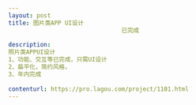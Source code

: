 ```yaml
---                
layout: post       
title: 图片类APP UI设计
                                已完成
           
description: 
照片类APPUI设计
1、功能、交互等已完成，只需UI设计
2、扁平化，简约风格，
3、年内完成
     
contenturl: https://pro.lagou.com/project/1101.html      
---                 
```

